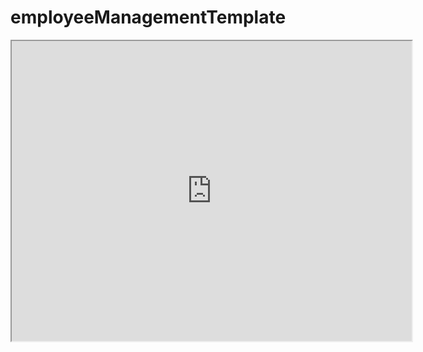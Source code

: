 # employeeManagementTemplate

<iframe src="https://drive.google.com/file/d/1VncifwI_aw-nLA413yY6QmdlNNFESAFb/preview" width="640" height="480"></iframe>